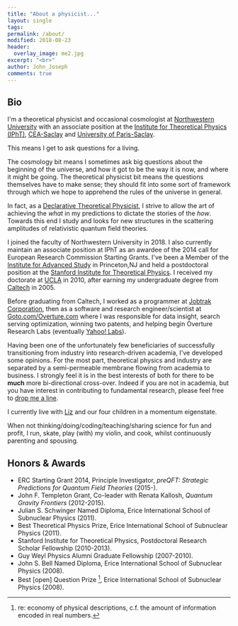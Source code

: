 ```yaml
---
title: "About a physicist..."
layout: single
tags:
permalink: /about/
modified: 2018-08-23
header:
  overlay_image: me2.jpg
excerpt: "<br>"
author: John_Joseph
comments: true
---
```


## Bio

I'm a theoretical physicist and occasional cosmologist at [Northwestern University](https://www.physics.northwestern.edu/people/faculty/core-faculty/) with an associate position at the [Institute for Theoretical Physics (IPhT)](http://ipht.cea.fr/en/), [CEA-Saclay](http://www-centre-saclay.cea.fr/en) and [University of Paris-Saclay](https://www.universite-paris-saclay.fr/en).

This means I get to ask questions for a living.

The cosmology bit means I sometimes ask big questions about the beginning of the universe, and how it got to be the way it is now, and where it might be going.  The theoretical physicist bit means the questions themselves have to make sense; they should fit into some sort of framework through which we hope to apprehend the rules of the universe in general.

In fact, as a [Declarative Theoretical Physicist](http://fancyphysics.org), I strive to allow the art of achieving the *what* in my predictions to dictate the stories of the *how*. Towards this end I study and looks for new structures in the scattering amplitudes of relativistic quantum field theories.

I joined the faculty of Northwestern University in 2018. I also currently maintain an associate position at IPhT as an awardee of the 2014 call for European Research Commission Starting Grants. I've been a Member of the [Institute for Advanced Study](http://www.ias.edu) in Princeton,NJ and held a postdoctoral position at the [Stanford Institute for Theoretical Physics](https://sitp.stanford.edu). I received my doctorate at [UCLA](http://www.pa.ucla.edu) in 2010, after earning my undergraduate degree from [Caltech](http://pma.caltech.edu) in 2005.

Before graduating from Caltech, I worked as a programmer at [Jobtrak Corporation](https://en.wikipedia.org/wiki/JOBTRAK), then as a software and research engineer/scientist at [Goto.com/Overture.com](https://en.wikipedia.org/wiki/Yahoo!_Search_Marketing) where I was responsible for data insight, search serving optimization, winning two patents, and helping begin Overture Research Labs (eventually [Yahoo! Labs](https://en.wikipedia.org/wiki/Yahoo!_Search_Marketing)).

Having been one of the unfortunately few beneficiaries of successfully transitioning from industry into research-driven academia, I've developed some opinions.  For the most part, theoretical physics and industry are separated by a semi-permeable membrane flowing from academia to business. I strongly feel it is in the best interests of both for there to be **much** more bi-directional cross-over.  Indeed if you are not in academia, but you have interest in contributing to fundamental research, please feel free to [drop me a line](mailto:jjmc@prettyquestions.com).

I currently live with [Liz](https://twitter.com/deneiges) and our four children in a momentum eigenstate.

When not thinking/doing/coding/teaching/sharing science for fun and profit, I run, skate, play (with) my violin, and cook, whilst continuously parenting and spousing.

## Honors & Awards

* ERC Starting Grant 2014, Principle Investigator, *preQFT: Strategic Predictions for Quantum Field Theories* (2015-).
* John F. Templeton Grant, Co-leader with Renata Kallosh, *Quantum Gravity Frontiers* (2012-2015).
* Julian S. Schwinger Named Diploma, Erice International School of Subnuclear Physics (2011).
* Best Theoretical Physics Prize, Erice International School of Subnuclear Physics (2011).
* Stanford Institute for Theoretical Physics, Postdoctoral Research Scholar Fellowship (2010-2013).
* Guy Weyl Physics Alumni Graduate Fellowship (2007-2010).
* John S. Bell Named Diploma, Erice International School of Subnuclear Physics (2008).
* Best [open] Question Prize [^footnote], Erice International School of Subnuclear Physics (2008).


[^footnote]: re: economy of physical descriptions, c.f. the amount of information encoded in real numbers.
